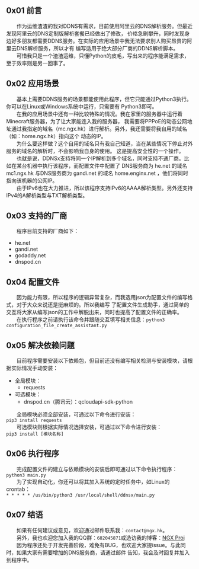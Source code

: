 ## 0x01 前言  
&emsp;&emsp;作为运维渣渣的我对DDNS有需求，目前使用阿里云的DNS解析服务。但最近发现阿里云的DNS定制版解析套餐已经做出了修改，
价格急剧攀升，同时发现身边好多朋友都需要DDNS服务。在实际的应用场景中我无法要求别人购买昂贵的阿里云DNS解析服务，所以才有
编写适用于绝大部分厂商的DDNS解析脚本。  
&emsp;&emsp;可惜我只是一个渣渣运维，只懂Python的皮毛，写出来的程序能满足需求，至于效率则是另一回事了。  
  
## 0x02 应用场景  
&emsp;&emsp;基本上需要DDNS服务的场景都能使用此程序，但它只能通过Python3执行。你可以在Linux或Windows系统中运行，只需要有
Python3即可。  
&emsp;&emsp;在我的应用场景中还有一种比较特殊的情况。我在家里的服务器中运行着Minecraft服务器，为了让大家能连入我的服务器，
我需要将PPPoE的动态公网地址通过我指定的域名（mc.ngx.hk）进行解析。另外，我还需要将我自用的域名（如：home.ngx.hk）指向这个
动态的IP。  
&emsp;&emsp;为什么要这样做？这个自用的域名只有我自己知道，当在某些情况下停止对外服务的域名的解析时，不会影响我自身的使用。
这是提高安全性的一个操作。  
&emsp;&emsp;也就是说，DDNSx支持将同一个IP解析到多个域名，同时支持不通厂商。比如在某台机器中执行该程序，而配置文件中配置了
DNS服务商为 he.net 的域名 mc1.ngx.hk 与DNS服务商为 gandi.net 的域名 home.enginx.net ，他们将同时指向该机器的公网IP。  
&emsp;&emsp;由于IPv6也在大力推进，所以该程序支持IPv6的AAAA解析类型。另外还支持IPv4的A解析类型与TXT解析类型。  
  
## 0x03 支持的厂商  
&emsp;&emsp;程序目前支持的厂商如下：
* he.net
* gandi.net
* godaddy.net
* dnspod.cn  
  
## 0x04 配置文件  
&emsp;&emsp;因为能力有限，所以程序的逻辑异常复杂，而我选用json为配置文件的编写格式，对于大众来说还是挺麻烦的。所以我编写
了配置文件生成助手，通过简单的交互将大家从编写json的工作中解脱出来，同时也提高了配置文件的正确率。  
&emsp;&emsp;在执行程序之前请执行该命令并跟随交互填写相关信息：``python3 configuration_file_create_assistant.py``  
  
## 0x05 解决依赖问题  
&emsp;&emsp;目前程序需要安装以下依赖包，但目前还没有编写相关检测与安装模块，请根据实际情况手动安装：  
* 全局模块：  
    * requests
* 可选模块：  
    * dnspod.cn（腾讯云）：qcloudapi-sdk-python
    
&emsp;&emsp;全局模块必须全部安装，可通过以下命令进行安装：  
``pip3 install requests``  
&emsp;&emsp;可选模块则根据实际情况选择安装，可通过以下命令进行安装：  
``pip3 install [模块名称]``

## 0x06 执行程序  
&emsp;&emsp;完成配置文件的建立与依赖模块的安装后即可通过以下命令执行程序：  
``python3 main.py``  
&emsp;&emsp;为了实现自动化，你还可以将其加入系统的定时任务中，如Linux的crontab：  
``* * * * * /us/bin/python3 /usr/local/shell/ddnsx/main.py``

## 0x07 结语  
&emsp;&emsp;如果有任何建议或意见，欢迎通过邮件联系我：`contact@ngx.hk`。  
&emsp;&emsp;另外，我也欢迎您加入我的QQ群：`682045871`或造访我的博客：[NGX Proj](https://ngx.hk)  
&emsp;&emsp;因为程序还处于开发完善阶段，难免有BUG，也欢迎大家提issue。与此同时，如果大家有需要增加的DNS服务商，请通过邮件
告知，我会及时回复并加入到程序中。  
